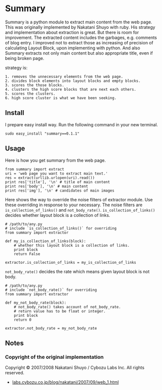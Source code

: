 Summary
=======

Summary is a python module to extract main content from the web page. 
This was originally implemented by Nakatani Shuyo with ruby. 
His strategy and implementation about extraction is great. But there is room for improvement. 
The extracted content includes the garbages, e.g. comments of blog entry. 
I improved not to extract those as increasing of precision of calculating Layout Block, upon implementing with python. 
And also Summary extracts not only main content but also appropriate title, even if being broken page.


strategy is:

```
1. removes the unnecessary elements from the web page.
2. divides block elements into layout blocks and empty blocks.
3. scores the those blocks.
4. clusters the high score blocks that are next each others.
5. scores the clusters.
6. high score cluster is what we have been seeking. 
```

## Install

I prepare easy install way. Run the following command in your new terminal.

```
sudo easy_install "summary==0.1.1"
```

## Usage

Here is how you get summary from the web page.

```
from summary import extract
uri = 'web page you want to extract main text.'
res = extract(urllib.urlopen(uri).read())
print res['title'], '\n' # title of main content
print res['body'], '\n' # main content
print res['img'], '\n' # candidates of main images
```

Here shows the way to override the noise filters of extractor module. Use these overriding in response to your necessary. 
The noise filters are `is_collection_of_links()` and `not_body_rate()`. 
`is_collection_of_links()` decides whether layout block is a collection of links.

```
# /path/to/any.py
# include `is_collection_of_links()` for overriding
from summary import extractor

def my_is_collection_of_links(block):
    # whether this layout block is a collection of links.
    print block
    return False

extractor.is_collection_of_links = my_is_collection_of_links
```

`not_body_rate()` decides the rate which means given layout block is not body.

```
# /path/to/any.py
# include `not_body_rate()` for overriding
from summary import extractor

def my_not_body_rate(block):
    # not_body_rate() takes account of not_body_rate.
    # return value has to be float or integer.
    print block
    return 0

extractor.not_body_rate = my_not_body_rate
```

## Notes

### Copyright of the original implementation

Copyright © 2007/2008 Nakatani Shuyo / Cybozu Labs Inc. All rights reserved.

* [labs.cybozu.co.jp/blog/nakatani/2007/09/web_1.html](http://labs.cybozu.co.jp/blog/nakatani/2007/09/web_1.html)

